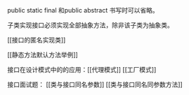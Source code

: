 public static final 和public abstract 书写时可以省略。

子类实现接口必须实现全部抽象方法，除非该子类为抽象类。

[[接口的匿名实现类]]

[[静态方法默认方法举例]]

接口在设计模式中的的应用：[[代理模式]]  [[工厂模式]]

接口面试题：
[[类与接口同名参数]]
[[类与接口同名同参数方法]]